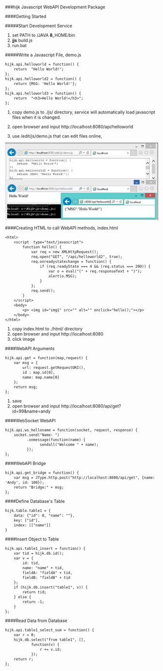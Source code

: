###hijk Javascript WebAPI Development Package

####Getting Started

#####Start Development Service

1. set PATH to /JAVA **8**_HOME/bin
2. **jjs** build.js
3. run.bat

 
#####Write a Javascript File, demo.js

```
hijk.api.helloworld = function() {
    return  "Hello World!";
};
hijk.api.helloworld2 = function() {
    return {MSG: 'Hello World!'};
};
hijk.api.helloworld3 = function() {
    return  "<h3>Hello World!</h3>";
};
```

1. copy demo.js to ./js/ directory, service will automatically load javascript files when it is changed.

2. open browser and input http://localhost:8080/api/helloworld

3. use /edit/js/demo.js that can edit files online, 

![PIC](https://github.com/iboxdb/hijk/raw/master/html/images/HIJK.png)


####Creating HTML to call WebAPI methods, index.html

```
<html> 
    <script  type="text/javascript">
        function hello() {
            var req = new XMLHttpRequest();
            req.open("GET", "/api/helloworld2", true);
            req.onreadystatechange = function() {
                if (req.readyState === 4 && (req.status === 200)) {
                    var o = eval("(" + req.responseText + ")");
                    alert(o.MSG);
                }
            };
            req.send();
        }
    </script>
    <body>
        <p> <img id="img1" src="" alt="" onclick="hello();"></p>
    </body>
</html>

```

1. copy index.html to ./html/ directory
2. open browser and input http://localhost:8080
3. click image

 
####WebAPI Arguments

```
hijk.api.get = function(map,request) {
    var msg = {
        url: request.getRequestURI(),
        id : map.id[0],
        name: map.name[0] 
    };
    return msg;
};
```

1. save
2. open browser and input http://localhost:8080/api/get?id=99&name=andy


####WebSocket WebAPI

```
hijk.api.ws_helloname = function(socket, request, response) {
    socket.send("Name: ")
          .onmessage(function(name) { 
                sendall("Welcome " + name); 
          });
};
```


####WebAPI Bridge

```
hijk.api.get_bridge = function() {
    var msg = JType.http.post("http://localhost:8080/api/get", {name: 'Andy', id: 100});
    return "Bridge:" + msg;
};
```


####Define Database's Table

```
hijk.table.table1 = {
    data: {"id": 0, "name": ""},
    key: ["id"],
    index: [["name"]]
}
```

####Insert Object to Table

```
hijk.api.table1_insert = function() {
    var tid = hijk.db.id();
    var v = {
        id: tid,
        name: "name" + tid,
        fieldA: "fieldA" + tid,
        fieldB: "fieldB" + tid
    };
    if (hijk.db.insert("table1", v)) {
        return tid;
    } else {
        return -1;
    }
};
```

####Read Data from Database

```
hijk.api.table1_select_sum = function() {
    var r = 0;
    hijk.db.select("from table1", [],
            function(v) {
                r += v.id; 
            });
    return r;
};
```

